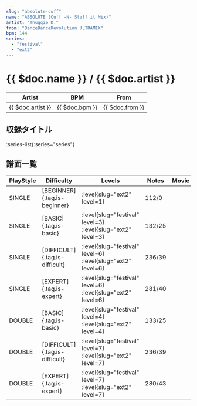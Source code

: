 ```yaml
---
slug: "absolute-cuff"
name: "ABSOLUTE (Cuff -N- Stuff it Mix)"
artist: "Thuggie D."
from: "DanceDanceRevolution ULTRAMIX"
bpm: 144
series:
  - "festival"
  - "ext2"
---
```


# {{ $doc.name }} / {{ $doc.artist }}

|Artist|BPM|From|
|------|---|----|
|{{ $doc.artist }}|{{ $doc.bpm }}|{{ $doc.from }}|

## 収録タイトル

:series-list{:series="series"}

## 譜面一覧

|PlayStyle|Difficulty|Levels|Notes|Movie|
|---------|----------|------|-----|-----|
|SINGLE|[BEGINNER]{.tag.is-beginner}|:level{slug="ext2" level=1}|112/0||
|SINGLE|[BASIC]{.tag.is-basic}|:level{slug="festival" level=3} :level{slug="ext2" level=3}|132/25||
|SINGLE|[DIFFICULT]{.tag.is-difficult}|:level{slug="festival" level=6} :level{slug="ext2" level=6}|236/39||
|SINGLE|[EXPERT]{.tag.is-expert}|:level{slug="festival" level=6} :level{slug="ext2" level=6}|281/40||
|DOUBLE|[BASIC]{.tag.is-basic}|:level{slug="festival" level=4} :level{slug="ext2" level=4}|133/25||
|DOUBLE|[DIFFICULT]{.tag.is-difficult}|:level{slug="festival" level=7} :level{slug="ext2" level=7}|236/39||
|DOUBLE|[EXPERT]{.tag.is-expert}|:level{slug="festival" level=7} :level{slug="ext2" level=7}|280/43||
